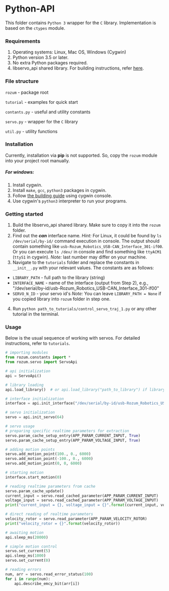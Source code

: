 # Python-API
This folder contains `Python 3` wrapper for the `C` library. 
Implementation is based on the `ctypes` module.

### Requirements
1. Operating systems: Linux, Mac OS, Windows (Cygwin)
2. Python version 3.5 or later.
3. No extra Python packages required.
4. libservo_api shared library. For building instructions, refer [here](../c/README.md).

### File structure
   `rozum` - package root
   
   `tutorial` - examples for quick start
   
   `contants.py` - useful and utility constants
   
   `servo.py` - wrapper for the `C` library

   `util.py` - utility functions
   
### Installation
Currently, installation via **pip** is not supported. 
So, copy the `rozum` module into your project root manually.

##### For windows:
1. Install cygwin.
2. Install `make`, `gcc`, `python3` packages in cygwin.
3. Follow [the building guide](../c/README.md) using cygwin console.
4. Use cygwin's `python3` interpreter to run your programs.


### Getting started
1. Build the libservo_api shared library. Make sure to copy it into the `rozum` folder.
2. Find out the **_can_** interface name. 
_Hint:_ For Linux, it could be found by `ls /dev/serial/by-id/` command execution in console.
The output should contain something like `usb-Rozum_Robotics_USB-CAN_Interface_301-if00`.
Or you can execute `ls /dev/` in console and find something like `ttyACM1` (`ttyS1` in cygwin). 
_Note:_ last number may differ on your machine.
3. Navigate to the `tutorials` folder and replace the constants in `__init__.py` with your relevant values. The constants are as follows:
  * `LIBRARY_PATH` - full path to the library (string)
  * `INTERFACE_NAME` - name of the interface (output from Step 2), e.g., "/dev/serial/by-id/usb-Rozum_Robotics_USB-CAN_Interface_301-if00"
  * `SERVO_N_ID` - your servo id's
_Note:_ You can leave `LIBRARY_PATH = None` if you copied library into `rozum` folder in step one.
4. Run `python path_to_tutorials/control_servo_traj_1.py` or any other tutorial in the terminal.

### Usage
Below is the usual sequence of working with servos. For detailed instructions, refer to `tutorials`.
```python
# importing modules
from rozum.constants import *
from rozum.servo import ServoApi

# api initialization
api = ServoApi()

# library loading
api.load_library()  # or api.load_library("path_to_library") if library file is not in rozum folder

# interface initialization
interface = api.init_interface("/dev/serial/by-id/usb-Rozum_Robotics_USB-CAN_Interface_301-if00")

# servo initialization
servo = api.init_servo(64)

# servo usage
# preparing specific realtime parameters for extraction
servo.param_cache_setup_entry(APP_PARAM_CURRENT_INPUT, True)
servo.param_cache_setup_entry(APP_PARAM_VOLTAGE_INPUT, True)

# adding motion points
servo.add_motion_point(100., 0., 6000)
servo.add_motion_point(-100., 0., 6000)
servo.add_motion_point(0, 0, 6000)

# starting motion
interface.start_motion(0)

# reading realtime parameters from cache
servo.param_cache_update()
current_input = servo.read_cached_parameter(APP_PARAM_CURRENT_INPUT)
voltage_input = servo.read_cached_parameter(APP_PARAM_VOLTAGE_INPUT)
print("current_input = {}, voltage_input = {}".format(current_input, voltage_input)) # printing them

# direct reading of realtime parameters
velocity_rotor = servo.read_parameter(APP_PARAM_VELOCITY_ROTOR)
print("velocity_rotor = {}".format(velocity_rotor))

# awaiting motion
api.sleep_ms(20000)

# simple motion control
servo.set_current(5)
api.sleep_ms(1000)
servo.set_current(0)

# reading errors
num, arr = servo.read_error_status(100)
for i in range(num):
    api.describe_emcy_bit(arr[i])

```

